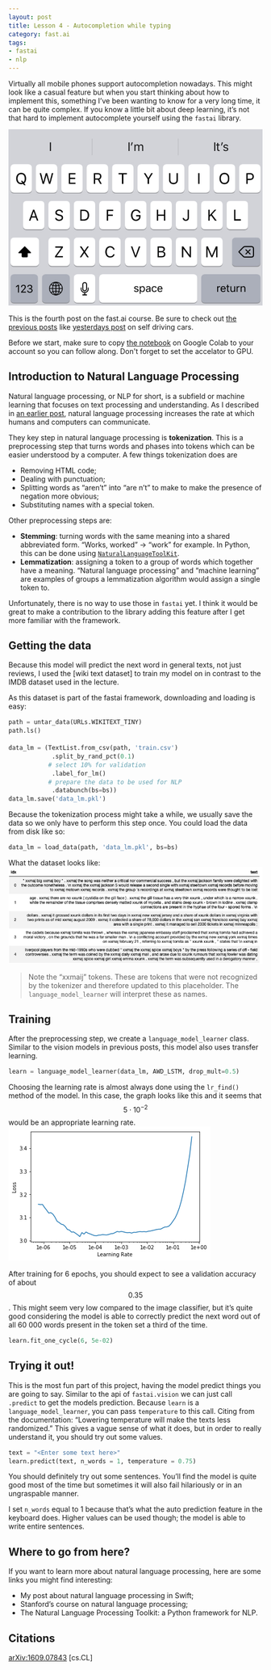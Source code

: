 ```yaml
---
layout: post
title: Lesson 4 - Autocompletion while typing
category: fast.ai
tags:
- fastai
- nlp
---
```


Virtually all mobile phones support autocompletion nowadays. This might look like a casual feature but when you start thinking about how to implement this, something I’ve been wanting to know for a very long time, it can be quite complex. If you know a little bit about deep learning, it’s not that hard to implement autocomplete yourself using the `fastai` library.

![](/assets/images/4/auto_complete.jpg)

This is the fourth post on the fast.ai course. Be sure to check out [the previous posts](http://rickwierenga.com/tag/fastai) like [yesterdays post](https://rickwierenga.com/blog/fast.ai/FastAI2019-3.html) on self driving cars.

Before we start, make sure to copy [the notebook](https://colab.research.google.com/drive/1mOaoYGumLrgg0PAenKJOAq8Wvff1v2SB) on Google Colab to your account so you can follow along. Don't forget to set the accelator to GPU.

## Introduction to Natural Language Processing
Natural language processing, or NLP for short, is a subfield or machine learning that focuses on text processing and understanding. As I described in [an earlier post](https://rickwierenga.com/blog/apple/NaturalLanguage.html), natural language processing increases the rate at which humans and computers can communicate.

They key step in natural language processing is **tokenization**. This is a preprocessing step that turns words and phases into tokens which can be easier understood by a computer. A few things tokenization does are

* Removing HTML code;
* Dealing with punctuation;
* Splitting words as “aren’t” into “are n’t” to make to make the presence of negation more obvious;
* Substituting names with a special token.

Other preprocessing steps are:
* **Stemming**: turning words with the same meaning into a shared abbreviated form. “Works, worked” -> “work” for example. In Python, this can be done using [`NaturalLanguageToolKit`](https://pythonspot.com/nltk-stemming/).
* **Lemmatization**: assigning a token to a group of words which together have a meaning. “Natural language processing” and “machine learning” are examples of groups a lemmatization algorithm would assign a single token to.

Unfortunately, there is no way to use those in `fastai` yet. I think it would be great to make a contribution to the library adding this feature after I get more familiar with the framework.

## Getting the data
Because this model will predict the next word in general texts, not just reviews, I used the [wiki text dataset] to train my model on in contrast to the IMDB dataset used in the lecture.

As this dataset is part of the fastai framework, downloading and loading is easy:
```python
path = untar_data(URLs.WIKITEXT_TINY)
path.ls()

data_lm = (TextList.from_csv(path, 'train.csv')
            .split_by_rand_pct(0.1)
           # select 10% for validation
            .label_for_lm()           
           # prepare the data to be used for NLP
            .databunch(bs=bs))
data_lm.save('data_lm.pkl')
```

Because the tokenization process might take a while, we usually save the data so we only have to perform this step once. You could load the data from disk like so:
```python
data_lm = load_data(path, 'data_lm.pkl', bs=bs)
```

What the dataset looks like:
![](/assets/images/4/1.png)

> Note the “xxmaij” tokens. These are tokens that were not recognized by the tokenizer and therefore updated to this placeholder. The `language_model_learner` will interpret these as names.  

## Training
After the preprocessing step, we create a `language_model_learner` class. Similar to the vision models in previous posts, this model also uses transfer learning.
```python
learn = language_model_learner(data_lm, AWD_LSTM, drop_mult=0.5)
```

Choosing the learning rate is almost always done using the `lr_find()` method of the model. In this case, the graph looks like this and it seems that $$5 \cdot 10 ^{-2}$$ would be an appropriate learning rate.
![](/assets/images/4/2.png)

After training for 6 epochs, you should expect to see a validation accuracy of about $$0.35$$. This might seem very low compared to the image classifier, but it’s quite good considering the model is able to correctly predict the next word out of all 60 000 words present in the token set a third of the time.
```python
learn.fit_one_cycle(6, 5e-02)
```

## Trying it out!
This is the most fun part of this project, having the model predict things you are going to say. Similar to the api of `fastai.vision` we can just call `.predict` to get the models prediction. Because `learn` is a `language_model_learner`, you can pass `temperature` to this call. Citing from the documentation: “Lowering temperature will make the texts less randomized.” This gives a vague sense of what it does, but in order to really understand it, you should try out some values.

```python
text = "<Enter some text here>"
learn.predict(text, n_words = 1, temperature = 0.75)
```

You should definitely try out some sentences. You’ll find the model is quite good most of the time but sometimes it will also fail hilariously or in an ungraspable manner.

I set `n_words` equal to 1 because that’s what the auto prediction feature in the keyboard does. Higher values can be used though; the model is able to write entire sentences.

## Where to go from here?
If you want to learn more about natural language processing, here are some links you might find interesting:
* My post about natural language processing in Swift;
* Stanford’s course on natural language processing;
* The Natural Language Processing Toolkit: a Python framework for NLP.

## Citations
[arXiv:1609.07843](https://arxiv.org/abs/1609.07843) [cs.CL]

